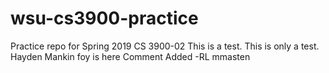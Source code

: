 # wsu-cs3900-practice
Practice repo for Spring 2019 CS 3900-02
This is a test. This is only a test.
Hayden Mankin
foy is here
Comment Added -RL
mmasten
